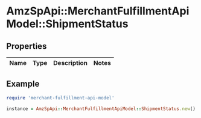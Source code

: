 # AmzSpApi::MerchantFulfillmentApiModel::ShipmentStatus

## Properties

| Name | Type | Description | Notes |
| ---- | ---- | ----------- | ----- |

## Example

```ruby
require 'merchant-fulfillment-api-model'

instance = AmzSpApi::MerchantFulfillmentApiModel::ShipmentStatus.new()
```

